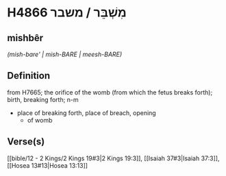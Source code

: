 # H4866 מִשְׁבֵּר / משבר

## mishbêr

_(mish-bare' | mish-BARE | meesh-BARE)_

## Definition

from H7665; the orifice of the womb (from which the fetus breaks forth); birth, breaking forth; n-m

- place of breaking forth, place of breach, opening
  - of womb

## Verse(s)

[[bible/12 - 2 Kings/2 Kings 19#3|2 Kings 19:3]], [[Isaiah 37#3|Isaiah 37:3]], [[Hosea 13#13|Hosea 13:13]]